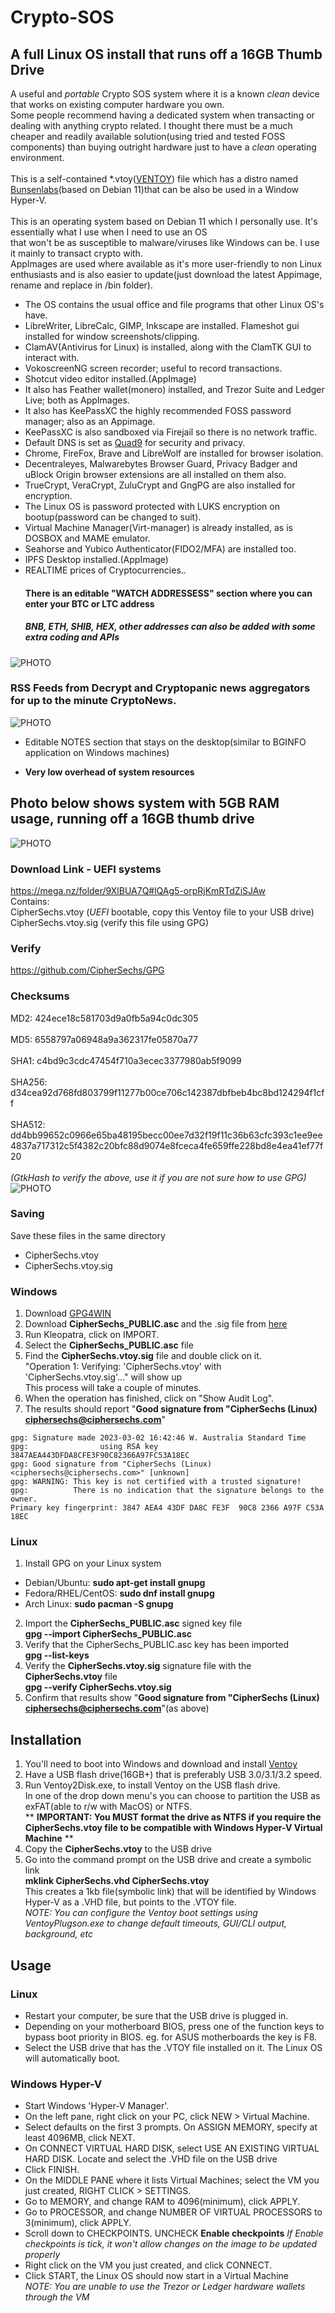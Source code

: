 # Crypto-SOS
## A full Linux OS install that runs off a 16GB Thumb Drive
A useful and _portable_ Crypto SOS system where it is a known _clean_ device that works on existing computer hardware you own.<br>
Some people recommend having a dedicated system when transacting or dealing with anything crypto related.  I thought there must be a much cheaper and readily available solution(using tried and tested FOSS components) than buying outright hardware just to have a _clean_ operating environment.<br><br>
This is a self-contained *.vtoy([VENTOY](https://www.ventoy.net/en/index.html)) file which has a distro named [Bunsenlabs](https://www.bunsenlabs.org/)(based on Debian 11)that can be also be used in a Window Hyper-V.<br><br>
This is an operating system based on Debian 11 which I personally use.  It's essentially what I use when I need to use an OS<br>
that won't be as susceptible to malware/viruses like Windows can be.  I use it mainly to transact crypto with.<br>
AppImages are used where available as it's more user-friendly to non Linux enthusiasts and is also easier to update(just download the latest Appimage, rename and replace in /bin folder).

* The OS contains the usual office and file programs that other Linux OS's have.<br>
* LibreWriter, LibreCalc, GIMP, Inkscape are installed.  Flameshot gui installed for window screenshots/clipping.<br>
* ClamAV(Antivirus for Linux) is installed, along with the ClamTK GUI to interact with.<br>
* VokoscreenNG screen recorder; useful to record transactions.<br>
* Shotcut video editor installed.(AppImage)<br>
* It also has Feather wallet(monero) installed, and Trezor Suite and Ledger Live; both as AppImages.<br>
* It also has KeePassXC the highly recommended FOSS password manager; also as an Appimage.<br>
* KeePassXC is also sandboxed via Firejail so there is no network traffic.<br>
* Default DNS is set as [Quad9](https://www.quad9.net/) for security and privacy.<br>
* Chrome, FireFox, Brave and LibreWolf are installed for browser isolation.<br>
* Decentraleyes, Malwarebytes Browser Guard, Privacy Badger and uBlock Origin browser extensions are all installed on them also.<br>
* TrueCrypt, VeraCrypt, ZuluCrypt and GngPG are also installed for encryption.<br>
* The Linux OS is password protected with LUKS encryption on bootup(password can be changed to suit).<br>
* Virtual Machine Manager(Virt-manager) is already installed, as is DOSBOX and MAME emulator.<br>
* Seahorse and Yubico Authenticator(FIDO2/MFA) are installed too.
* IPFS Desktop installed.(AppImage)
* REALTIME prices of Cryptocurrencies..<br>
  #### There is an editable "WATCH ADDRESSESS" section where you can enter your BTC or LTC address
  ##### BNB, ETH, SHIB, HEX, other addresses can also be added with some extra coding and APIs

![PHOTO](https://github.com/CipherSechs/Crypto-SOS/blob/main/CSOS%20Prices.png)

  ### RSS Feeds from Decrypt and Cryptopanic news aggregators for up to the minute CryptoNews.

![PHOTO](https://github.com/CipherSechs/Crypto-SOS/blob/main/CSOS%20RSS.png)

* Editable NOTES section that stays on the desktop(similar to BGINFO application on Windows machines)

* **Very low overhead of system resources**<br>
## Photo below shows system with 5GB RAM usage, running off a 16GB thumb drive
![PHOTO](https://github.com/CipherSechs/Crypto-SOS/blob/main/CSOS%20Apps01.png)


### Download Link - UEFI systems
https://mega.nz/folder/9XlBUA7Q#lQAg5-orpRjKmRTdZiSJAw<br>
Contains:<br>
   CipherSechs.vtoy      (_UEFI_ bootable, copy this Ventoy file to your USB drive)<br>
   CipherSechs.vtoy.sig  (verify this file using GPG)<br>

### Verify
https://github.com/CipherSechs/GPG

### Checksums
MD2:    424ece18c581703d9a0fb5a94c0dc305<br><br>
MD5:    6558797a06948a9a362317fe05870a77<br><br>
SHA1:   c4bd9c3cdc47454f710a3ecec3377980ab5f9099<br><br>
SHA256: d34cea92d768fd803799f11277b00ce706c142387dbfbeb4bc8bd124294f1cff<br><br>
SHA512: dd4bb99652c0966e65ba48195becc00ee7d32f19f11c36b63cfc393c1ee9ee4837a717312c5f4382c20bfc88d9074e8fceca4fe659ffe228bd8e4ea41ef77f20<br><br>
_(GtkHash to verify the above, use it if you are not sure how to use GPG)_
![PHOTO](https://github.com/CipherSechs/Crypto-SOS/blob/main/CipherSechs%20GtkHash.png)  

### Saving
Save these files in the same directory
 - CipherSechs.vtoy
 - CipherSechs.vtoy.sig

### Windows
1. Download [GPG4WIN](https://www.gpg4win.org/)
2. Download **CipherSechs_PUBLIC.asc** and the .sig file from [here](https://github.com/CipherSechs/GPG)  
3. Run Kleopatra, click on IMPORT.
4. Select the **CipherSechs_PUBLIC.asc** file
5. Find the **CipherSechs.vtoy.sig** file and double click on it.  
   "Operation 1: Verifying: 'CipherSechs.vtoy' with 'CipherSechs.vtoy.sig'..." will show up  
   This process will take a couple of minutes.
6. When the operation has finished, click on "Show Audit Log".
7. The results should report "**Good signature from "CipherSechs (Linux) <ciphersechs@ciphersechs.com>**"  

```
gpg: Signature made 2023-03-02 16:42:46 W. Australia Standard Time
gpg:                using RSA key 3847AEA443DFDA8CFE3F90C82366A97FC53A18EC
gpg: Good signature from "CipherSechs (Linux) <ciphersechs@ciphersechs.com>" [unknown]
gpg: WARNING: This key is not certified with a trusted signature!
gpg:          There is no indication that the signature belongs to the owner.
Primary key fingerprint: 3847 AEA4 43DF DA8C FE3F  90C8 2366 A97F C53A 18EC
```

### Linux
1. Install GPG on your Linux system
  - Debian/Ubuntu: **sudo apt-get install gnupg**
  - Fedora/RHEL/CentOS: **sudo dnf install gnupg**
  - Arch Linux: **sudo pacman -S gnupg**
2. Import the **CipherSechs_PUBLIC.asc** signed key file  
    **gpg --import CipherSechs_PUBLIC.asc**  
3. Verify that the CipherSechs_PUBLIC.asc key has been imported  
    **gpg --list-keys**
4. Verify the **CipherSechs.vtoy.sig** signature file with the **CipherSechs.vtoy** file  
    **gpg --verify CipherSechs.vtoy.sig**
5. Confirm that results show "**Good signature from "CipherSechs (Linux) <ciphersechs@ciphersechs.com>**"(as above)


## Installation
1. You'll need to boot into Windows and download and install [Ventoy](https://ventoy.net/en/download.html)
2. Have a USB flash drive(16GB+) that is preferably USB 3.0/3.1/3.2 speed.
3. Run Ventoy2Disk.exe, to install Ventoy on the USB flash drive.  
   In one of the drop down menu's you can choose to partition the USB as exFAT(able to r/w with MacOS) or NTFS.  
  ** **IMPORTANT: You MUST format the drive as NTFS if you require the CipherSechs.vtoy file to be compatible with Windows Hyper-V Virtual Machine** **
5. Copy the **CipherSechs.vtoy** to the USB drive
6. Go into the command prompt on the USB drive and create a symbolic link  
   **mklink CipherSechs.vhd CipherSechs.vtoy**  
This creates a 1kb file(symbolic link) that will be identified by Windows Hyper-V as a .VHD file, but points to the .VTOY file.  
*NOTE: You can configure the Ventoy boot settings using VentoyPlugson.exe to change default timeouts, GUI/CLI output, background, etc*

## Usage
### Linux
- Restart your computer, be sure that the USB drive is plugged in.
- Depending on your motherboard BIOS, press one of the function keys to bypass boot priority in BIOS.
  eg. for ASUS motherboards the key is F8.
- Select the USB drive that has the .VTOY file installed on it.  The Linux OS will automatically boot.

### Windows Hyper-V
- Start Windows 'Hyper-V Manager'.
- On the left pane, right click on your PC, click NEW > Virtual Machine.
- Select defaults on the first 3 prompts.  On ASSIGN MEMORY, specify at least 4096MB, click NEXT.
- On CONNECT VIRTUAL HARD DISK, select USE AN EXISTING VIRTUAL HARD DISK.  Locate and select the .VHD file on the USB drive
- Click FINISH.
- On the MIDDLE PANE where it lists Virtual Machines; select the VM you just created, RIGHT CLICK > SETTINGS.
- Go to MEMORY, and change RAM to 4096(minimum), click APPLY.
- Go to PROCESSOR, and change NUMBER OF VIRTUAL PROCESSORS to 3(minimum), click APPLY.
- Scroll down to CHECKPOINTS.  UNCHECK **Enable checkpoints**
*If Enable checkpoints is tick, it won't allow changes on the image to be updated properly*
- Right click on the VM you just created, and click CONNECT.
- Click START, the Linux OS should now start in a Virtual Machine  
*NOTE: You are unable to use the Trezor or Ledger hardware wallets through the VM*
